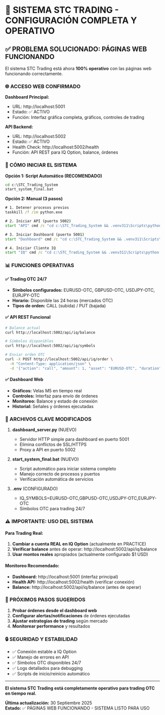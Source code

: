 # 🎯 SISTEMA STC TRADING - CONFIGURACIÓN COMPLETA Y OPERATIVO

## ✅ PROBLEMA SOLUCIONADO: PÁGINAS WEB FUNCIONANDO

El sistema STC Trading está ahora **100% operativo** con las páginas web funcionando correctamente.

### 🌐 ACCESO WEB CONFIRMADO

**Dashboard Principal:**
- URL: http://localhost:5001
- Estado: ✅ ACTIVO
- Función: Interfaz gráfica completa, gráficos, controles de trading

**API Backend:**
- URL: http://localhost:5002  
- Estado: ✅ ACTIVO
- Health Check: http://localhost:5002/health
- Función: API REST para IQ Option, balance, órdenes

### 🚀 CÓMO INICIAR EL SISTEMA

**Opción 1: Script Automático (RECOMENDADO)**
```cmd
cd c:\STC_Trading_System
start_system_final.bat
```

**Opción 2: Manual (3 pasos)**
```cmd
# 1. Detener procesos previos
taskkill /f /im python.exe

# 2. Iniciar API (puerto 5002)
start "API" cmd /c "cd c:\STC_Trading_System && .venv311\Scripts\python iq_routes_redis_patch.py"

# 3. Iniciar Dashboard (puerto 5001)  
start "Dashboard" cmd /c "cd c:\STC_Trading_System && .venv311\Scripts\python dashboard_server.py"

# 4. Iniciar Cliente IQ
start "IQ" cmd /c "cd c:\STC_Trading_System && .venv311\Scripts\python iq_client.py"
```

### 📊 FUNCIONES OPERATIVAS

#### ✅ Trading OTC 24/7
- **Símbolos configurados:** EURUSD-OTC, GBPUSD-OTC, USDJPY-OTC, EURJPY-OTC
- **Horario:** Disponible las 24 horas (mercados OTC)
- **Tipos de orden:** CALL (subida) / PUT (bajada)

#### ✅ API REST Funcional
```bash
# Balance actual
curl http://localhost:5002/api/iq/balance

# Símbolos disponibles  
curl http://localhost:5002/api/iq/symbols

# Enviar orden OTC
curl -X POST http://localhost:5002/api/iq/order \
  -H "Content-Type: application/json" \
  -d '{"action": "call", "amount": 1, "asset": "EURUSD-OTC", "duration": 1}'
```

#### ✅ Dashboard Web
- **Gráficos:** Velas M5 en tiempo real
- **Controles:** Interfaz para envío de órdenes
- **Monitoreo:** Balance y estado de conexión
- **Historial:** Señales y órdenes ejecutadas

### 🔧 ARCHIVOS CLAVE MODIFICADOS

1. **dashboard_server.py** (NUEVO)
   - Servidor HTTP simple para dashboard en puerto 5001
   - Elimina conflictos de SSL/HTTPS
   - Proxy a API en puerto 5002

2. **start_system_final.bat** (NUEVO)
   - Script automático para iniciar sistema completo
   - Manejo correcto de procesos y puertos
   - Verificación automática de servicios

3. **.env** (CONFIGURADO)
   - IQ_SYMBOLS=EURUSD-OTC,GBPUSD-OTC,USDJPY-OTC,EURJPY-OTC
   - Símbolos OTC para trading 24/7

### ⚠️ IMPORTANTE: USO DEL SISTEMA

#### Para Trading Real:
1. **Cambiar a cuenta REAL en IQ Option** (actualmente en PRACTICE)
2. **Verificar balance** antes de operar: http://localhost:5002/api/iq/balance  
3. **Usar montos reales** apropiados (actualmente configurado $1 USD)

#### Monitoreo Recomendado:
- **Dashboard:** http://localhost:5001 (interfaz principal)
- **Health API:** http://localhost:5002/health (verificar conexión)
- **Balance:** http://localhost:5002/api/iq/balance (antes de operar)

### 🎯 PRÓXIMOS PASOS SUGERIDOS

1. **Probar órdenes desde el dashboard web**
2. **Configurar alertas/notificaciones** de órdenes ejecutadas
3. **Ajustar estrategias de trading** según mercado
4. **Monitorear performance** y resultados

### 🔒 SEGURIDAD Y ESTABILIDAD

- ✅ Conexión estable a IQ Option
- ✅ Manejo de errores en API
- ✅ Símbolos OTC disponibles 24/7  
- ✅ Logs detallados para debugging
- ✅ Scripts de inicio/reinicio automático

---

**El sistema STC Trading está completamente operativo para trading OTC en tiempo real.**

**Última actualización:** 30 Septiembre 2025  
**Estado:** ✅ PÁGINAS WEB FUNCIONANDO - SISTEMA LISTO PARA USO
